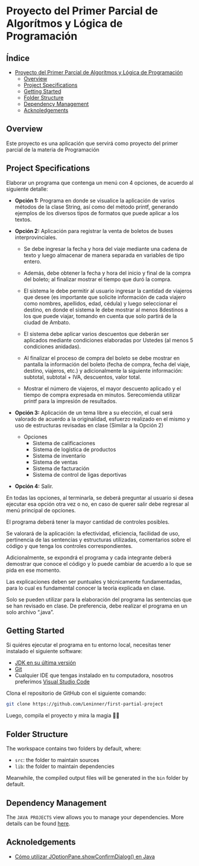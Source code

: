 # Proyecto del Primer Parcial de Algorítmos y Lógica de Programación

<h2>Índice</h2>

- [Proyecto del Primer Parcial de Algorítmos y Lógica de Programación](#proyecto-del-primer-parcial-de-algorítmos-y-lógica-de-programación)
  - [Overview](#overview)
  - [Project Specifications](#project-specifications)
  - [Getting Started](#getting-started)
  - [Folder Structure](#folder-structure)
  - [Dependency Management](#dependency-management)
  - [Acknoledgements](#acknoledgements)

## Overview

Este proyecto es una aplicación que servirá como proyecto del primer parcial de la materia de Programación

## Project Specifications

Elaborar un programa que contenga un menú con 4 opciones, de acuerdo al siguiente detalle:

- **Opción 1:** Programa en donde se visualice la aplicación de varios métodos de la clase String, así como del método printf, generando ejemplos de los diversos tipos de formatos que puede aplicar a los textos.

- **Opción 2:** Aplicación para registrar la venta de boletos de buses interprovinciales.

  - Se debe ingresar la fecha y hora del viaje mediante una cadena de texto y luego almacenar de manera separada en variables de tipo entero.

  - Además, debe obtener la fecha y hora del inicio y final de la compra del boleto; al finalizar mostrar el tiempo que duró la compra.

  - El sistema le debe permitir al usuario ingresar la cantidad de viajeros que desee (es importante que solicite información de cada viajero como nombres, apellidos, edad, cédula) y luego seleccionar el destino, en donde el sistema le debe mostrar al menos 8destinos a los que puede viajar, tomando en cuenta que solo partirá de la ciudad de Ambato.

  - El sistema debe aplicar varios descuentos que deberán ser aplicados mediante condiciones elaboradas por Ustedes (al menos 5 condiciones anidadas).

  - Al finalizar el proceso de compra del boleto se debe mostrar en pantalla la información del boleto (fecha de compra, fecha del viaje, destino, viajeros, etc.) y adicionalmente la siguiente información: subtotal, subtotal + IVA, descuentos, valor total.

  - Mostrar el número de viajeros, el mayor descuento aplicado y el tiempo de compra expresada en minutos. Serecomienda utilizar printf para la impresión de resultados.

- **Opción 3:** Aplicación de un tema libre a su elección, el cual será valorado de acuerdo a la originalidad, esfuerzo realizado en el mismo y uso de estructuras revisadas en clase (Similar a la Opción 2)

  - Opciones
    - Sistema de calificaciones
    - Sistema de logística de productos
    - Sistema de inventario
    - Sistema de ventas
    - Sistema de facturación
    - Sistema de control de ligas deportivas

- **Opción 4:** Salir.

En todas las opciones, al terminarla, se deberá preguntar al usuario si desea ejecutar esa opción otra vez o no, en caso de querer salir debe regresar al menú principal de opciones.

El programa deberá tener la mayor cantidad de controles posibles.

Se valorará de la aplicación: la efectividad, eficiencia, facilidad de uso, pertinencia de las sentencias y estructuras utilizadas, comentarios sobre el código y que tenga los controles correspondientes.

Adicionalmente, se expondrá el programa y cada integrante deberá demostrar que conoce el código y lo puede cambiar de acuerdo a lo que se pida en ese momento.

Las explicaciones deben ser puntuales y técnicamente fundamentadas, para lo cual es fundamental conocer la teoría explicada en clase.

Solo se pueden utilizar para la elaboración del programa las sentencias que se han revisado en clase. De preferencia, debe realizar el programa en un solo archivo “.java”.

## Getting Started

Si quiéres ejecutar el programa en tu entorno local, necesitas tener instalado el siguiente software:

- [JDK en su última versión](https://www.oracle.com/java/technologies/downloads/)
- [Git](https://git-scm.com/downloads)
- Cualquier IDE que tengas instalado en tu computadora, nosotros preferimos [Visual Studio Code](https://code.visualstudio.com/download)

Clona el repositorio de GitHub con el siguiente comando:

```bash
git clone https://github.com/Leninner/first-partial-project
```

Luego, compila el proyecto y mira la magia 🌟🌟

## Folder Structure

The workspace contains two folders by default, where:

- `src`: the folder to maintain sources
- `lib`: the folder to maintain dependencies

Meanwhile, the compiled output files will be generated in the `bin` folder by default.

## Dependency Management

The `JAVA PROJECTS` view allows you to manage your dependencies. More details can be found [here](https://github.com/microsoft/vscode-java-dependency#manage-dependencies).

## Acknoledgements

- [Cómo utilizar JOptionPane.showConfirmDialog() en Java](https://www.youtube.com/watch?v=GwjUKVeVtCo&ab_channel=FredyGeek)

